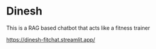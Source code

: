 # Dinesh
This is a RAG based chatbot that acts like a fitness trainer


https://dinesh-fitchat.streamlit.app/

